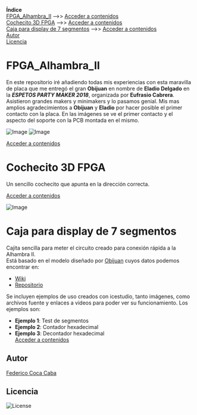 **Índice**   
[FPGA_Alhambra_II](#id1) -->>  [Acceder a contenidos](https://github.com/fgcoca/FPGA_Alhambra_II/tree/master/alhambra-II-3D-support)    
[Cochecito 3D FPGA](#id2) -->>  [Acceder a contenidos](https://github.com/fgcoca/FPGA_Alhambra_II/tree/master/3D/Cochecito-FPGA)  
[Caja para display de 7 segmentos](#id3) -->>  [Acceder a contenidos](https://github.com/fgcoca/FPGA_Alhambra_II/tree/master/3D/Caja-7segmentos)  
[Autor](#id100)  
[Licencia](#id101)

# FPGA_Alhambra_II<a name="id1"></a>  
En este repositorio iré añadiendo todas mis experiencias con esta maravilla de placa que me entregó el gran **Obijuan** en nombre de **Eladio Delgado** en la ***ESPETOS PARTY MAKER 2018***, organizada por **Eufrasio Cabrera**. Asistieron grandes makers y minimakers y lo pasamos genial.
Mis mas amplios agradecimientos a **Obijuan** y **Eladio** por hacer posible el primer contacto con la placa.
En las imágenes se ve el primer contacto y el aspecto del soporte con la PCB montada en el mismo.

![Image][1]  ![Image][2]

 [1]: https://github.com/fgcoca/FPGA_Alhambra_II/blob/master/alhambra-II-3D-support/fhotos/Primer-contacto-mini.jpg
 [2]: https://github.com/fgcoca/FPGA_Alhambra_II/blob/master/alhambra-II-3D-support/fhotos/Soporte-3D-con-PCB-mini.png

[Acceder a contenidos](https://github.com/fgcoca/FPGA_Alhambra_II/tree/master/alhambra-II-3D-support)    
 
# Cochecito 3D FPGA<a name="id2"></a>  
Un sencillo cochecito que apunta en la dirección correcta.  

[Acceder a contenidos](https://github.com/fgcoca/FPGA_Alhambra_II/tree/master/3D/Cochecito-FPGA)

![Image][3]

 [3]: https://github.com/fgcoca/FPGA_Alhambra_II/blob/master/3D/Cochecito-FPGA/Photos/Top-mini.png
 
 # Caja para display de 7 segmentos<a name="id3"></a>
 Cajita sencilla para meter el circuito creado para conexión rápida a la Alhambra II.   
 Está basado en el modelo diseñado por [Obijuan](https://github.com/Obijuan/) cuyos datos podemos encontrar en:
 * [Wiki](https://github.com/Obijuan/3D-parts/wiki/Carcasa-para-placa-con-display-7-segmentos) 
 * [Repositorio](https://github.com/Obijuan/3D-parts/tree/master/2016-10-05-7seg-box)

Se incluyen ejemplos de uso creados con icestudio, tanto imágenes, como archivos fuente y enlaces a videos para poder ver su funcionamiento. Los ejemplos son:   
* **Ejemplo 1**: Test de segmentos
* **Ejemplo 2**: Contador hexadecimal
* **Ejemplo 3**: Decontador hexadecimal  
 [Acceder a contenidos](https://github.com/fgcoca/FPGA_Alhambra_II/tree/master/3D/Caja-7segmentos) 
 
## **Autor**<a name="id100"></a>

[Federico Coca Caba](https://github.com/fgcoca)

## **Licencia**<a name="id101"></a>
![License][88]

 [88]: https://github.com/fgcoca/FPGA_Alhambra_II/blob/master/alhambra-II-3D-support/fhotos/licencia.png

